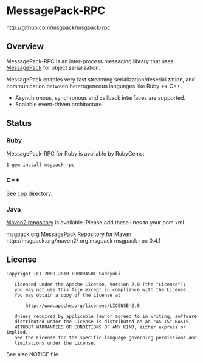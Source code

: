 MessagePack-RPC
===============
http://github.com/msgpack/msgpack-rpc

## Overview

MessagePack-RPC is an inter-process messaging library that uses [MessagePack](http://msgpack.org/) for object serialization.

MessagePack enables very fast streaming serialization/deserialization, and communication between heterogeneous languages like Ruby <-> C++.

  - Asynchronous, synchronous and callback interfaces are supported.
  - Scalable event-driven architecture.


## Status

### Ruby

MessagePack-RPC for Ruby is available by RubyGems:

    $ gem install msgpack-rpc

### C++

See [cpp](http://github.com/msgpack/msgpack-rpc/tree/master/cpp/) directory.

### Java

[Maven2 repository](http://msgpack.org/maven2/) is available. Please add these lines to your pom.xml.

  <repositories>
    <repository>
    <id>msgpack.org</id>
    <name>MessagePack Repository for Maven</name> 
    <url>http://msgpack.org/maven2/</url>
    </repository>
  </repositories>
  <dependencies>
    <dependency>
      <groupId>org.msgpack</groupId>
      <artifactId>msgpack-rpc</artifactId>
      <version>0.4.1</version>
    </dependency>
  </dependencies>

## License

    Copyright (C) 2009-2010 FURUHASHI Sadayuki
    
       Licensed under the Apache License, Version 2.0 (the "License");
       you may not use this file except in compliance with the License.
       You may obtain a copy of the License at
    
           http://www.apache.org/licenses/LICENSE-2.0
    
       Unless required by applicable law or agreed to in writing, software
       distributed under the License is distributed on an "AS IS" BASIS,
       WITHOUT WARRANTIES OR CONDITIONS OF ANY KIND, either express or implied.
       See the License for the specific language governing permissions and
       limitations under the License.

See also NOTICE file.

